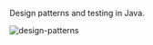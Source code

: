 Design patterns and testing in Java.

![design-patterns](https://user-images.githubusercontent.com/22495045/124978475-8213e900-e03a-11eb-96ec-fbc1a1af3066.jpg)
